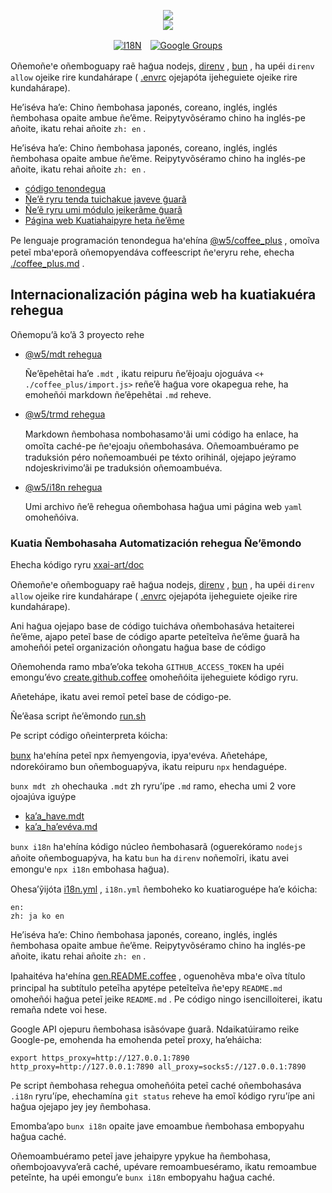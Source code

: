 <p align="center"><a href="https://xxai.art"><img src="https://cdn.jsdelivr.net/gh/xxai-art/doc/logo.svg"/></a><br/><a href="https://xxai.art"><img src="https://cdn.jsdelivr.net/gh/xxai-art/doc/xxai.svg"/></a></p><p align="center"><a href="https://github.com/xxai-art/doc#readme"><img alt="I18N" src="https://cdn.jsdelivr.net/gh/wactax/img/t.svg"/></a>　<a href="https://groups.google.com/u/0/g/xxai-art"><img alt="Google Groups" src="https://cdn.jsdelivr.net/gh/wactax/img/g-groups.svg"/></a></p>

Oñemoñeꞌe oñemboguapy raẽ hag̃ua nodejs, [direnv](https://direnv.net) , [bun](https://github.com/oven-sh/bun) , ha upéi `direnv allow` ojeike rire kundahárape ( [.envrc](https://github.com/xxai-art/doc/blob/main/.envrc) ojejapóta ijeheguiete ojeike rire kundahárape).

He’iséva ha’e: Chino ñembohasa japonés, coreano, inglés, inglés ñembohasa opaite ambue ñe’ẽme. Reipytyvõséramo chino ha inglés-pe añoite, ikatu rehai añoite `zh: en` .

He’iséva ha’e: Chino ñembohasa japonés, coreano, inglés, inglés ñembohasa opaite ambue ñe’ẽme. Reipytyvõséramo chino ha inglés-pe añoite, ikatu rehai añoite `zh: en` .

* [código tenondegua](https://github.com/xxai-art/web)
* [Ñe’ẽ ryru tenda tuichakue javeve g̃uarã](https://github.com/xxai-art/web/tree/main/i18n)
* [Ñe’ẽ ryru umi módulo jeikerãme g̃uarã](https://github.com/wacpkg/user/tree/main/ui.i18n)
* [Página web Kuatiahaipyre heta ñe’ẽme](https://github.com/xxai-doc)

Pe lenguaje programación tenondegua haꞌehína [@w5/coffee_plus](http://npmjs.com/@w5/coffee_plus) , omoĩva peteĩ mbaꞌeporã oñemopyendáva coffeescript ñeꞌeryru rehe, ehecha [./coffee_plus.md](./coffee_plus.md) .

## Internacionalización página web ha kuatiakuéra rehegua

Oñemopu’ã ko’ã 3 proyecto rehe

* [@w5/mdt rehegua](https://www.npmjs.com/package/@w5/mdt)

  Ñe’ẽpehẽtai ha’e `.mdt` , ikatu reipuru ñe’ẽjoaju ojoguáva `<+ ./coffee_plus/import.js>` reñe’ẽ hag̃ua vore okapegua rehe, ha emoheñói markdown ñe’ẽpehẽtai `.md` reheve.

* [@w5/trmd rehegua](https://www.npmjs.com/package/@w5/trmd)

  Markdown ñembohasa nombohasamoꞌãi umi código ha enlace, ha omoĩta caché-pe ñeꞌejoaju oñembohasáva. Oñemoambuéramo pe traduksión péro noñemoambuéi pe téxto orihinál, ojejapo jeýramo ndojeskrivimoʼãi pe traduksión oñemoambuéva.

* [@w5/i18n rehegua](https://www.npmjs.com/package/@w5/i18n)

  Umi archivo ñe’ẽ rehegua oñembohasa hag̃ua umi página web `yaml` omoheñóiva.

### Kuatia Ñembohasaha Automatización rehegua Ñe’ẽmondo

Ehecha kódigo ryru [xxai-art/doc](https://github.com/xxai-art/doc)

Oñemoñeꞌe oñemboguapy raẽ hag̃ua nodejs, [direnv](https://direnv.net) , [bun](https://github.com/oven-sh/bun) , ha upéi `direnv allow` ojeike rire kundahárape ( [.envrc](https://github.com/xxai-art/doc/blob/main/.envrc) ojejapóta ijeheguiete ojeike rire kundahárape).

Ani hag̃ua ojejapo base de código tuicháva oñembohasáva hetaiterei ñe’ẽme, ajapo peteĩ base de código aparte peteĩteĩva ñe’ẽme g̃uarã ha amoheñói peteĩ organización oñongatu hag̃ua base de código

Oñemohenda ramo mba’e’oka tekoha `GITHUB_ACCESS_TOKEN` ha upéi emongu’évo [create.github.coffee](https://github.com/xxai-art/doc/blob/main/create.github.coffee) omoheñóita ijeheguiete kódigo ryru.

Añetehápe, ikatu avei remoĩ peteĩ base de código-pe.

Ñe’ẽasa script ñe’ẽmondo [run.sh](https://github.com/xxai-art/doc/blob/main/run.sh)

Pe script código oñeinterpreta kóicha:

[bunx](https://bun.sh/docs/cli/bunx) haꞌehína peteĩ npx ñemyengovia, ipyaꞌevéva. Añetehápe, ndorekóiramo bun oñemboguapýva, ikatu reipuru `npx` hendaguépe.

`bunx mdt zh` ohechauka `.mdt` zh ryru’ípe `.md` ramo, ehecha umi 2 vore ojoajúva iguýpe

* [ka’a_have.mdt](https://github.com/xxai-doc/zh/blob/main/coffee_plus.mdt)
* [ka’a_ha’evéva.md](https://github.com/xxai-doc/zh/blob/main/coffee_plus.md)

`bunx i18n` haꞌehína kódigo núcleo ñembohasarã (oguerekóramo `nodejs` añoite oñemboguapýva, ha katu `bun` ha `direnv` noñemoĩri, ikatu avei emonguꞌe `npx i18n` embohasa hag̃ua).

Ohesa’ỹijóta [i18n.yml](https://github.com/xxai-art/doc/blob/main/i18n.yml) , `i18n.yml` ñemboheko ko kuatiaroguépe ha’e kóicha:

```
en:
zh: ja ko en
```

He’iséva ha’e: Chino ñembohasa japonés, coreano, inglés, inglés ñembohasa opaite ambue ñe’ẽme. Reipytyvõséramo chino ha inglés-pe añoite, ikatu rehai añoite `zh: en` .

Ipahaitéva haꞌehína [gen.README.coffee](https://github.com/xxai-art/doc/blob/main/gen.README.coffee) , oguenohẽva mbaꞌe oĩva título principal ha subtítulo peteĩha apytépe peteĩteĩva ñeꞌepy `README.md` omoheñói hag̃ua peteĩ jeike `README.md` . Pe código ningo isencilloiterei, ikatu remaña ndete voi hese.

Google API ojepuru ñembohasa isãsóvape g̃uarã. Ndaikatúiramo reike Google-pe, emohenda ha emohenda peteĩ proxy, ha’eháicha:

```
export https_proxy=http://127.0.0.1:7890 http_proxy=http://127.0.0.1:7890 all_proxy=socks5://127.0.0.1:7890
```

Pe script ñembohasa rehegua omoheñóita peteĩ caché oñembohasáva `.i18n` ryru’ípe, ehechamína `git status` reheve ha emoĩ kódigo ryru’ípe ani hag̃ua ojejapo jey jey ñembohasa.

Emomba’apo `bunx i18n` opaite jave emoambue ñembohasa embopyahu hag̃ua caché.

Oñemoambuéramo peteĩ jave jehaipyre ypykue ha ñembohasa, oñembojoavyva’erã caché, upévare remoambueséramo, ikatu remoambue peteĩnte, ha upéi emongu’e `bunx i18n` embopyahu hag̃ua caché.
